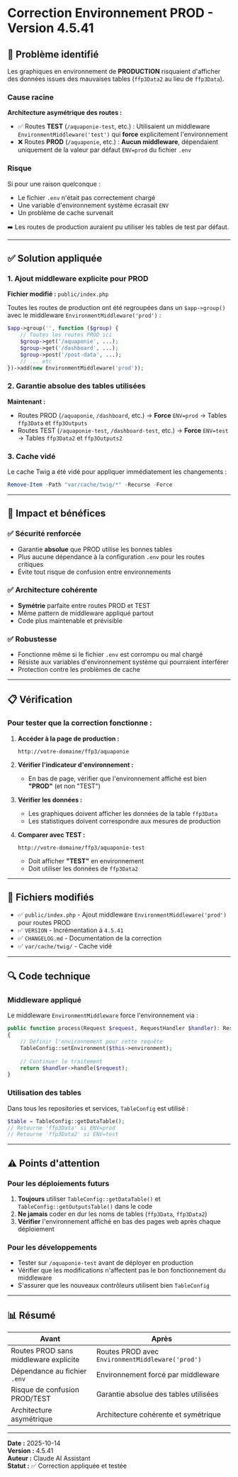 # Correction Environnement PROD - Version 4.5.41

## 🚨 Problème identifié

Les graphiques en environnement de **PRODUCTION** risquaient d'afficher des données issues des mauvaises tables (`ffp3Data2` au lieu de `ffp3Data`).

### Cause racine

**Architecture asymétrique des routes :**
- ✅ Routes **TEST** (`/aquaponie-test`, etc.) : Utilisaient un middleware `EnvironmentMiddleware('test')` qui **force** explicitement l'environnement
- ❌ Routes **PROD** (`/aquaponie`, etc.) : **Aucun middleware**, dépendaient uniquement de la valeur par défaut `ENV=prod` du fichier `.env`

### Risque

Si pour une raison quelconque :
- Le fichier `.env` n'était pas correctement chargé
- Une variable d'environnement système écrasait `ENV`
- Un problème de cache survenait

➡️ Les routes de production auraient pu utiliser les tables de test par défaut.

---

## ✅ Solution appliquée

### 1. Ajout middleware explicite pour PROD

**Fichier modifié :** `public/index.php`

Toutes les routes de production ont été regroupées dans un `$app->group()` avec le middleware `EnvironmentMiddleware('prod')` :

```php
$app->group('', function ($group) {
    // Toutes les routes PROD ici
    $group->get('/aquaponie', ...);
    $group->get('/dashboard', ...);
    $group->post('/post-data', ...);
    // ... etc
})->add(new EnvironmentMiddleware('prod'));
```

### 2. Garantie absolue des tables utilisées

**Maintenant :**
- Routes PROD (`/aquaponie`, `/dashboard`, etc.) → **Force** `ENV=prod` → Tables `ffp3Data` et `ffp3Outputs`
- Routes TEST (`/aquaponie-test`, `/dashboard-test`, etc.) → **Force** `ENV=test` → Tables `ffp3Data2` et `ffp3Outputs2`

### 3. Cache vidé

Le cache Twig a été vidé pour appliquer immédiatement les changements :

```powershell
Remove-Item -Path "var/cache/twig/*" -Recurse -Force
```

---

## 🎯 Impact et bénéfices

### ✅ Sécurité renforcée
- Garantie **absolue** que PROD utilise les bonnes tables
- Plus aucune dépendance à la configuration `.env` pour les routes critiques
- Évite tout risque de confusion entre environnements

### ✅ Architecture cohérente
- **Symétrie** parfaite entre routes PROD et TEST
- Même pattern de middleware appliqué partout
- Code plus maintenable et prévisible

### ✅ Robustesse
- Fonctionne même si le fichier `.env` est corrompu ou mal chargé
- Résiste aux variables d'environnement système qui pourraient interférer
- Protection contre les problèmes de cache

---

## 📋 Vérification

### Pour tester que la correction fonctionne :

1. **Accéder à la page de production :**
   ```
   http://votre-domaine/ffp3/aquaponie
   ```

2. **Vérifier l'indicateur d'environnement :**
   - En bas de page, vérifier que l'environnement affiché est bien **"PROD"** (et non "TEST")

3. **Vérifier les données :**
   - Les graphiques doivent afficher les données de la table `ffp3Data`
   - Les statistiques doivent correspondre aux mesures de production

4. **Comparer avec TEST :**
   ```
   http://votre-domaine/ffp3/aquaponie-test
   ```
   - Doit afficher **"TEST"** en environnement
   - Doit utiliser les données de `ffp3Data2`

---

## 📝 Fichiers modifiés

- ✅ `public/index.php` - Ajout middleware `EnvironmentMiddleware('prod')` pour routes PROD
- ✅ `VERSION` - Incrémentation à `4.5.41`
- ✅ `CHANGELOG.md` - Documentation de la correction
- ✅ `var/cache/twig/` - Cache vidé

---

## 🔍 Code technique

### Middleware appliqué

Le middleware `EnvironmentMiddleware` force l'environnement via :

```php
public function process(Request $request, RequestHandler $handler): Response
{
    // Définir l'environnement pour cette requête
    TableConfig::setEnvironment($this->environment);
    
    // Continuer le traitement
    return $handler->handle($request);
}
```

### Utilisation des tables

Dans tous les repositories et services, `TableConfig` est utilisé :

```php
$table = TableConfig::getDataTable();
// Retourne 'ffp3Data' si ENV=prod
// Retourne 'ffp3Data2' si ENV=test
```

---

## ⚠️ Points d'attention

### Pour les déploiements futurs

1. **Toujours** utiliser `TableConfig::getDataTable()` et `TableConfig::getOutputsTable()` dans le code
2. **Ne jamais** coder en dur les noms de tables (`ffp3Data`, `ffp3Data2`)
3. **Vérifier** l'environnement affiché en bas des pages web après chaque déploiement

### Pour les développements

- Tester sur `/aquaponie-test` avant de déployer en production
- Vérifier que les modifications n'affectent pas le bon fonctionnement du middleware
- S'assurer que les nouveaux contrôleurs utilisent bien `TableConfig`

---

## 📊 Résumé

| Avant | Après |
|-------|-------|
| Routes PROD sans middleware explicite | Routes PROD avec `EnvironmentMiddleware('prod')` |
| Dépendance au fichier `.env` | Environnement forcé par middleware |
| Risque de confusion PROD/TEST | Garantie absolue des tables utilisées |
| Architecture asymétrique | Architecture cohérente et symétrique |

---

**Date :** 2025-10-14  
**Version :** 4.5.41  
**Auteur :** Claude AI Assistant  
**Statut :** ✅ Correction appliquée et testée

